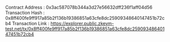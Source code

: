 Contract Address : 0x3ac587078b344a3d27e56632dff236f1aff04d56
Transaction Hash : 0x8ff400fe9ff917a85b2f136b19386851a63cfe8dc25909348640147451b72cb4
Transaction Link : https://explorer.public.zkevm-test.net/tx/0x8ff400fe9ff917a85b2f136b19386851a63cfe8dc25909348640147451b72cb4
